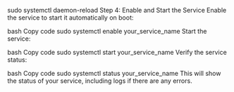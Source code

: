 sudo systemctl daemon-reload
Step 4: Enable and Start the Service
Enable the service to start it automatically on boot:

bash
Copy code
sudo systemctl enable your_service_name
Start the service:

bash
Copy code
sudo systemctl start your_service_name
Verify the service status:

bash
Copy code
sudo systemctl status your_service_name
This will show the status of your service, including logs if there are any errors.